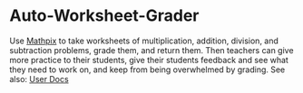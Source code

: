 # Auto-Worksheet-Grader

Use [Mathpix](https://mathpix.com/handwriting-recognition) to take worksheets of multiplication, addition, division, and subtraction problems, grade them, and return them. Then teachers can give more practice to their students, give their students feedback and see what they need to work on, and keep from being overwhelmed by grading.
See also: [User Docs](https://mathpix.com/docs/ocr/usecases)
